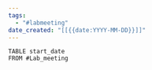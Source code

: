 ```yaml
---
tags:
  - "#labmeeting"
date_created: "[[{{date:YYYY-MM-DD}}]]"
---
```


```dataview
TABLE start_date
FROM #Lab_meeting 
```
